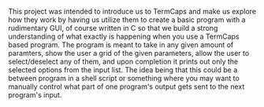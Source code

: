 This project was intended to introduce us to TermCaps and make us explore how they work by having us utilize them to create a basic program with a rudimentary GUI, of course written in C so that we build a strong understanding of what exactly is happening when you use a TermCaps based program. The program is meant to take in any given amount of paramters, show the user a grid of the given parameters, allow the user to select/deselect any of them, and upon completion it prints out only the selected options from the input list. The idea being that this could be a between program in a shell script or something where you may want to manually control what part of one program's output gets sent to the next program's input.
